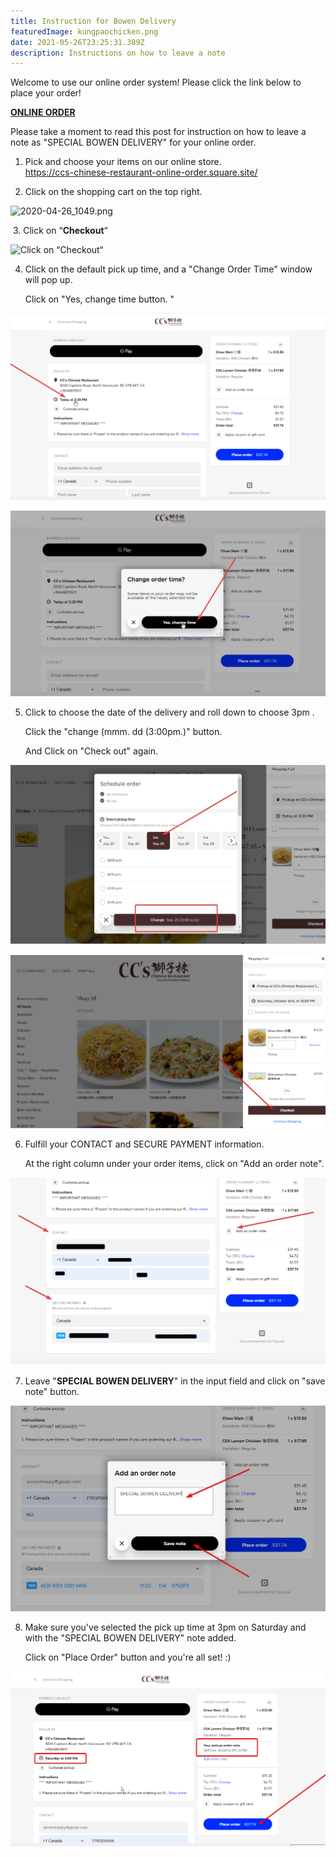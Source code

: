 ```yaml
---
title: Instruction for Bowen Delivery
featuredImage: kungpaochicken.png
date: 2021-05-26T23:25:31.389Z
description: Instructions on how to leave a note
---
```

<!--StartFragment-->

<!-- wp:paragraph -->

Welcome to use our online order system! Please click the link below to place your order!

<!-- /wp:paragraph -->

<!-- wp:paragraph -->

**[ONLINE ORDER](https://ccs-chinese-restaurant-online-order.square.site/)**

<!-- /wp:paragraph -->

<!-- wp:paragraph -->

Please take a moment to read this post for instruction on how to leave a note as "SPECIAL BOWEN DELIVERY" for your online order.

<!-- /wp:paragraph -->

<!-- wp:paragraph -->

1. Pick and choose your items on our online store.\
   <https://ccs-chinese-restaurant-online-order.square.site/>

<!-- /wp:paragraph -->

<!-- wp:paragraph -->

2. Click on the shopping cart on the top right.

<!-- /wp:paragraph -->

<!-- wp:image -->

![2020-04-26_1049.png](cart.png "Click on the shopping cart on the top right")

<!-- /wp:image -->

<!-- wp:paragraph -->

 3. Click on “**Checkout**“

<!-- /wp:paragraph -->

<!-- wp:image {"id":28699,"sizeSlug":"large","linkDestination":"none"} -->

![](checkout.png " Click on “Checkout“")

<!-- /wp:image -->

<!-- wp:paragraph -->

4. Click on the default pick up time, and a "Change Order Time" window will pop up. 

   Click on "Yes, change time button. "

<!-- /wp:paragraph -->

<!-- wp:image {"id":28700,"sizeSlug":"large","linkDestination":"none"} -->

![](chrome_laoqdycu1n.png "Click on the default pick up time")

<!-- /wp:image -->

<!-- wp:paragraph -->

![](chrome_rcqwhdskcr.png "[Change Order Time] window pops up and Click on [Yes, change time] button.")



5. Click to choose the date of the delivery and roll down to choose 3pm . 

   Click the  "change (mmm. dd (3:00pm.)" button.

   And Click on "Check out" again.

![](chrome_ajsrfxgstk.png "Select the date of the delivery and select 3pm (or anytime from 3 to 5pm), and then click the [change  (mmm. dd (3:00pm.)] button.")

![](chrome_rykmdvv77t.png "Click on [Check out] again.")

6. Fulfill your CONTACT and SECURE PAYMENT information. 

   At the right column under your order items, click on "Add an order note". 

<!-- /wp:paragraph -->

<!-- wp:image {"id":28701,"sizeSlug":"large","linkDestination":"none"} -->

![](chrome_7nhuago0ds.png "At the right column under your order items, click on [Add an order note].")

<!-- /wp:image -->

<!--EndFragment-->

7. Leave "**SPECIAL BOWEN DELIVERY**" in the input field and click on "save note" button.

![](chrome_jjmur8wgqp.png "Leave **SPECIAL BOWEN DELIVERY** in the input field and click on [save note] button.")

8. Make sure you've selected the pick up time at 3pm on Saturday and with the "SPECIAL BOWEN DELIVERY" note added. 

   Click on "Place Order" button and you're all set! :)

![](sharex_fsft8zfsmb.png "Click on [Place Order] button")